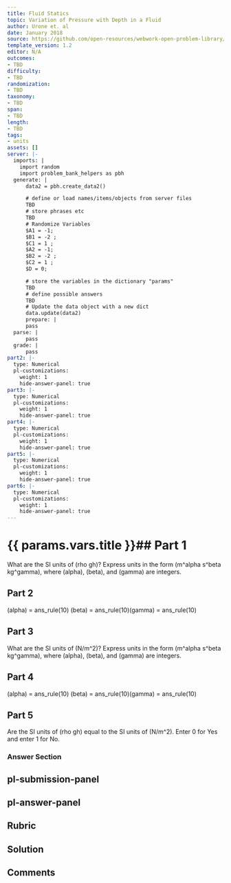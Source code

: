 ```yaml
---
title: Fluid Statics
topic: Variation of Pressure with Depth in a Fluid
author: Urone et. al
date: January 2018
source: https://github.com/open-resources/webwork-open-problem-library/tree/master/Contrib/BrockPhysics/College_Physics_Urone/11.Fluid_Statics/NU_U17-11-04-003.pg
template_version: 1.2
editor: N/A
outcomes:
- TBD
difficulty:
- TBD
randomization:
- TBD
taxonomy:
- TBD
span:
- TBD
length:
- TBD
tags:
- units
assets: []
server: |-
  imports: |
    import random
    import problem_bank_helpers as pbh
  generate: |
      data2 = pbh.create_data2()

      # define or load names/items/objects from server files
      TBD
      # store phrases etc
      TBD
      # Randomize Variables
      $A1 = -1;
      $B1 = -2 ;
      $C1 = 1 ;
      $A2 = -1;
      $B2 = -2 ;
      $C2 = 1 ;
      $D = 0;

      # store the variables in the dictionary "params"
      TBD
      # define possible answers
      TBD
      # Update the data object with a new dict
      data.update(data2)
      prepare: |
      pass
  parse: |
      pass
  grade: |
      pass
part2: |-
  type: Numerical
  pl-customizations:
    weight: 1
    hide-answer-panel: true
part3: |-
  type: Numerical
  pl-customizations:
    weight: 1
    hide-answer-panel: true
part4: |-
  type: Numerical
  pl-customizations:
    weight: 1
    hide-answer-panel: true
part5: |-
  type: Numerical
  pl-customizations:
    weight: 1
    hide-answer-panel: true
part6: |-
  type: Numerical
  pl-customizations:
    weight: 1
    hide-answer-panel: true
---
```


# {{ params.vars.title }}## Part 1 
What are the SI units of (rho gh)? Express units in the form (m^alpha s^beta kg^gamma), where (alpha), (beta), and (gamma) are integers. 
## Part 2 
(alpha) = ans_rule(10) (beta) = ans_rule(10)(gamma) = ans_rule(10) 
## Part 3 
What are the SI units of (N/m^2)? Express units in the form (m^alpha s^beta kg^gamma), where (alpha), (beta), and (gamma) are integers. 
## Part 4 
(alpha) = ans_rule(10) (beta) = ans_rule(10)(gamma) = ans_rule(10) 
## Part 5 
Are the SI units of (rho gh) equal to the SI units of (N/m^2). Enter 0 for Yes and enter 1 for No. 


### Answer Section 


## pl-submission-panel 


## pl-answer-panel 


## Rubric 


## Solution 


## Comments 



